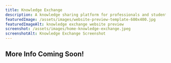 ```yaml
---
title: Knowledge Exchange
description: A knowledge sharing platform for professionals and students
featuredImage: /assets/images/website-preview-template-600x400.jpg
featuredImageAlt: knowledge exchange website preview
screenshot: /assets/images/home-knowledge-exchange.jpeg
screenshotAlt: Knowledge Exchange Screenshot
---
```

## More Info Coming Soon!